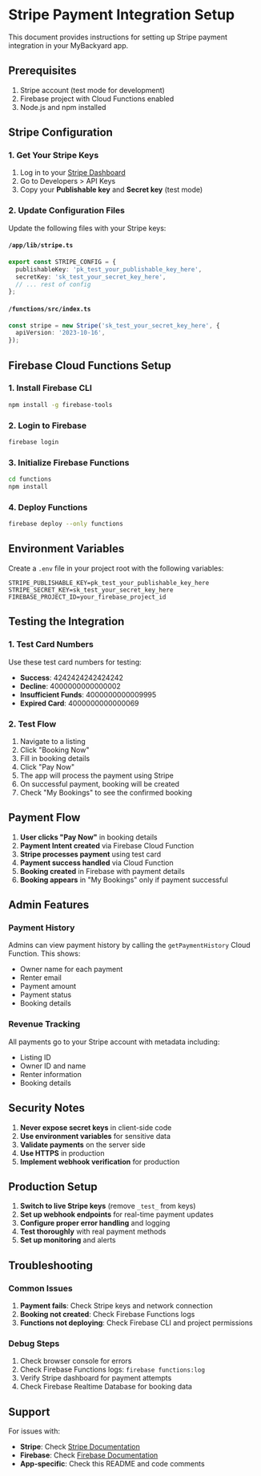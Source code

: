 # Stripe Payment Integration Setup

This document provides instructions for setting up Stripe payment integration in your MyBackyard app.

## Prerequisites

1. Stripe account (test mode for development)
2. Firebase project with Cloud Functions enabled
3. Node.js and npm installed

## Stripe Configuration

### 1. Get Your Stripe Keys

1. Log in to your [Stripe Dashboard](https://dashboard.stripe.com/)
2. Go to Developers > API Keys
3. Copy your **Publishable key** and **Secret key** (test mode)

### 2. Update Configuration Files

Update the following files with your Stripe keys:

#### `/app/lib/stripe.ts`
```typescript
export const STRIPE_CONFIG = {
  publishableKey: 'pk_test_your_publishable_key_here',
  secretKey: 'sk_test_your_secret_key_here',
  // ... rest of config
};
```

#### `/functions/src/index.ts`
```typescript
const stripe = new Stripe('sk_test_your_secret_key_here', {
  apiVersion: '2023-10-16',
});
```

## Firebase Cloud Functions Setup

### 1. Install Firebase CLI
```bash
npm install -g firebase-tools
```

### 2. Login to Firebase
```bash
firebase login
```

### 3. Initialize Firebase Functions
```bash
cd functions
npm install
```

### 4. Deploy Functions
```bash
firebase deploy --only functions
```

## Environment Variables

Create a `.env` file in your project root with the following variables:

```env
STRIPE_PUBLISHABLE_KEY=pk_test_your_publishable_key_here
STRIPE_SECRET_KEY=sk_test_your_secret_key_here
FIREBASE_PROJECT_ID=your_firebase_project_id
```

## Testing the Integration

### 1. Test Card Numbers

Use these test card numbers for testing:

- **Success**: 4242424242424242
- **Decline**: 4000000000000002
- **Insufficient Funds**: 4000000000009995
- **Expired Card**: 4000000000000069

### 2. Test Flow

1. Navigate to a listing
2. Click "Booking Now"
3. Fill in booking details
4. Click "Pay Now"
5. The app will process the payment using Stripe
6. On successful payment, booking will be created
7. Check "My Bookings" to see the confirmed booking

## Payment Flow

1. **User clicks "Pay Now"** in booking details
2. **Payment Intent created** via Firebase Cloud Function
3. **Stripe processes payment** using test card
4. **Payment success handled** via Cloud Function
5. **Booking created** in Firebase with payment details
6. **Booking appears** in "My Bookings" only if payment successful

## Admin Features

### Payment History

Admins can view payment history by calling the `getPaymentHistory` Cloud Function. This shows:

- Owner name for each payment
- Renter email
- Payment amount
- Payment status
- Booking details

### Revenue Tracking

All payments go to your Stripe account with metadata including:
- Listing ID
- Owner ID and name
- Renter information
- Booking details

## Security Notes

1. **Never expose secret keys** in client-side code
2. **Use environment variables** for sensitive data
3. **Validate payments** on the server side
4. **Use HTTPS** in production
5. **Implement webhook verification** for production

## Production Setup

1. **Switch to live Stripe keys** (remove `_test_` from keys)
2. **Set up webhook endpoints** for real-time payment updates
3. **Configure proper error handling** and logging
4. **Test thoroughly** with real payment methods
5. **Set up monitoring** and alerts

## Troubleshooting

### Common Issues

1. **Payment fails**: Check Stripe keys and network connection
2. **Booking not created**: Check Firebase Functions logs
3. **Functions not deploying**: Check Firebase CLI and project permissions

### Debug Steps

1. Check browser console for errors
2. Check Firebase Functions logs: `firebase functions:log`
3. Verify Stripe dashboard for payment attempts
4. Check Firebase Realtime Database for booking data

## Support

For issues with:
- **Stripe**: Check [Stripe Documentation](https://stripe.com/docs)
- **Firebase**: Check [Firebase Documentation](https://firebase.google.com/docs)
- **App-specific**: Check this README and code comments
